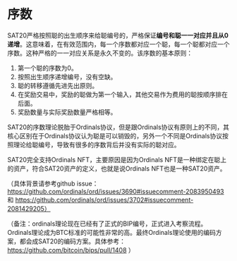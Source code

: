 序数
====

SAT20严格按照聪的出生顺序来给聪编号的，严格保证**编号和聪一一对应并且从0递增**。这意味着，在有效范围内，每一个序数都对应一个聪，每一个聪都对应一个序数。这种严格的一一对应关系是永久不变的。该序数的基本原则：
1. 第一个聪的序数为0。
2. 按照出生顺序递增编号，没有空缺。
3. 聪的转移遵循先进先出原则。
4. 在奖励交易中，奖励的聪做为第一个输入，其他交易作为费用的聪按顺序排在后面。
5. 奖励数量与实际奖励数量严格相等。

SAT20的序数理论脱胎于Ordinals协议，但是跟Ordinals协议有原则上的不同，其核心区别在于Ordinals协议认为聪是可以销毁的，另外一个不同是Ordinals协议按照理论给聪编号，导致有很多的序数背后并没有实际的聪对应。

SAT20完全支持Ordinals NFT，主要原因是因为Ordinals NFT是一种绑定在聪上的资产，符合SAT20资产的定义，也就是说Ordinals NFT也是一种SAT20资产。

（具体背景请参考github issue：https://github.com/ordinals/ord/issues/3690#issuecomment-2083950493 和 https://github.com/ordinals/ord/issues/3702#issuecomment-2081429205）

（备注：ordinals理论现在已经有了正式的BIP编号，正式进入考察流程。Ordinals理论成为BTC标准的可能性非常的高。最终Ordinals理论使用的编码方案，都会成SAT20的编码方案。具体参考：https://github.com/bitcoin/bips/pull/1408 ）